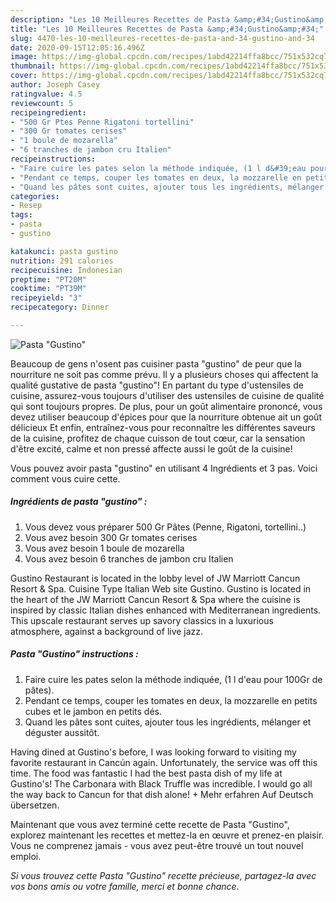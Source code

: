 ```yaml
---
description: "Les 10 Meilleures Recettes de Pasta &amp;#34;Gustino&amp;#34;"
title: "Les 10 Meilleures Recettes de Pasta &amp;#34;Gustino&amp;#34;"
slug: 4470-les-10-meilleures-recettes-de-pasta-and-34-gustino-and-34
date: 2020-09-15T12:05:16.496Z
image: https://img-global.cpcdn.com/recipes/1abd42214ffa8bcc/751x532cq70/pasta-gustino-photo-principale-de-la-recette.jpg
thumbnail: https://img-global.cpcdn.com/recipes/1abd42214ffa8bcc/751x532cq70/pasta-gustino-photo-principale-de-la-recette.jpg
cover: https://img-global.cpcdn.com/recipes/1abd42214ffa8bcc/751x532cq70/pasta-gustino-photo-principale-de-la-recette.jpg
author: Joseph Casey
ratingvalue: 4.5
reviewcount: 5
recipeingredient:
- "500 Gr Ptes Penne Rigatoni tortellini"
- "300 Gr tomates cerises"
- "1 boule de mozarella"
- "6 tranches de jambon cru Italien"
recipeinstructions:
- "Faire cuire les pates selon la méthode indiquée, (1 l d&#39;eau pour 100Gr de pâtes)."
- "Pendant ce temps, couper les tomates en deux, la mozzarelle en petits cubes et le jambon en petits dés."
- "Quand les pâtes sont cuites, ajouter tous les ingrédients, mélanger et déguster aussitôt."
categories:
- Resep
tags:
- pasta
- gustino

katakunci: pasta gustino 
nutrition: 291 calories
recipecuisine: Indonesian
preptime: "PT20M"
cooktime: "PT39M"
recipeyield: "3"
recipecategory: Dinner

---
```



![Pasta &#34;Gustino&#34;](https://img-global.cpcdn.com/recipes/1abd42214ffa8bcc/751x532cq70/pasta-gustino-photo-principale-de-la-recette.jpg)

Beaucoup de gens n'osent pas cuisiner pasta &#34;gustino&#34; de peur que la nourriture ne soit pas comme prévu. Il y a plusieurs choses qui affectent la qualité gustative de pasta &#34;gustino&#34;! En partant du type d'ustensiles de cuisine, assurez-vous toujours d'utiliser des ustensiles de cuisine de qualité qui sont toujours propres. De plus, pour un goût alimentaire prononcé, vous devez utiliser beaucoup d'épices pour que la nourriture obtenue ait un goût délicieux Et enfin, entraînez-vous pour reconnaître les différentes saveurs de la cuisine, profitez de chaque cuisson de tout cœur, car la sensation d'être excité, calme et non pressé affecte aussi le goût de la cuisine!

<!--inarticleads1-->

Vous pouvez avoir pasta &#34;gustino&#34; en utilisant 4 Ingrédients et 3 pas. Voici comment vous cuire cette.

##### Ingrédients de pasta &#34;gustino&#34; :

1. Vous devez vous préparer 500 Gr Pâtes (Penne, Rigatoni, tortellini..)
1. Vous avez besoin 300 Gr tomates cerises
1. Vous avez besoin 1 boule de mozarella
1. Vous avez besoin 6 tranches de jambon cru Italien


Gustino Restaurant is located in the lobby level of JW Marriott Cancun Resort &amp; Spa. Cuisine Type Italian Web site Gustino. Gustino is located in the heart of the JW Marriott Cancun Resort &amp; Spa where the cuisine is inspired by classic Italian dishes enhanced with Mediterranean ingredients. This upscale restaurant serves up savory classics in a luxurious atmosphere, against a background of live jazz. 

<!--inarticleads2-->

##### Pasta &#34;Gustino&#34; instructions :

1. Faire cuire les pates selon la méthode indiquée, (1 l d&#39;eau pour 100Gr de pâtes).
1. Pendant ce temps, couper les tomates en deux, la mozzarelle en petits cubes et le jambon en petits dés.
1. Quand les pâtes sont cuites, ajouter tous les ingrédients, mélanger et déguster aussitôt.


Having dined at Gustino&#39;s before, I was looking forward to visiting my favorite restaurant in Cancún again. Unfortunately, the service was off this time. The food was fantastic I had the best pasta dish of my life at Gustino&#39;s! The Carbonara with Black Truffle was incredible. I would go all the way back to Cancun for that dish alone! + Mehr erfahren Auf Deutsch übersetzen. 

<!--inarticleads1-->

<p>
Maintenant que vous avez terminé cette recette de Pasta &#34;Gustino&#34;, explorez maintenant les recettes et mettez-la en œuvre et prenez-en plaisir. Vous ne comprenez jamais - vous avez peut-être trouvé un tout nouvel emploi.
</p>

<p>
<i>Si vous trouvez cette Pasta &#34;Gustino&#34; recette précieuse, partagez-la avec vos bons amis ou votre famille, merci et bonne chance.</i>
</p>
